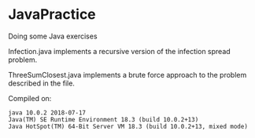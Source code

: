# JavaPractice
Doing some Java exercises

Infection.java implements a recursive version of the infection spread problem.

ThreeSumClosest.java implements a brute force approach to the problem described in the file.

Compiled on:

```
java 10.0.2 2018-07-17
Java(TM) SE Runtime Environment 18.3 (build 10.0.2+13)
Java HotSpot(TM) 64-Bit Server VM 18.3 (build 10.0.2+13, mixed mode)
```
